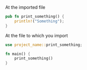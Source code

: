 
At the imported file 

```rust
pub fn print_something() {
    println!("Something");
}
```

At the file to which you import

```rust
use project_name::print_something;

fn main() {
	print_something()
}
```

